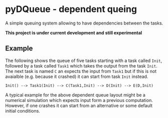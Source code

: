 # pyDQueue - dependent queing

A simple queuing system allowing to have dependencies between the tasks.

**This project is under current development and still experimental**


## Example
The following shows the queue of five tasks starting with a task called `Init`, followed 
by a task called `Task1` which takes the output from the task `Init`. The next task is named `C`
an expects the input from `Task1` but if this is not avaialble (e.g. because it crashed) it can 
start from task `Init` instead.

    Init() --> Task1(Init) --> C(Task1,Init) --> D(Init) --> E(D,Init)

A typical example for the above dependent queue layout might be a numerical simulation which expects 
input form a previous computation. However, if one crashes it can start from an alternative or some default 
initial conditions.